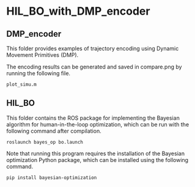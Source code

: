 # HIL_BO_with_DMP_encoder

## DMP_encoder
This folder provides examples of trajectory encoding using Dynamic Movement Primitives (DMP).

The encoding results can be generated and saved in compare.png by running the following file.
```
plot_simu.m
```

## HIL_BO
This folder contains the ROS package for implementing the Bayesian algorithm for human-in-the-loop optimization, which can be run with the following command after compilation.
```
roslaunch bayes_op bo.launch 
```
Note that running this program requires the installation of the Bayesian optimization Python package, which can be installed using the following command.
```
pip install bayesian-optimization
```

